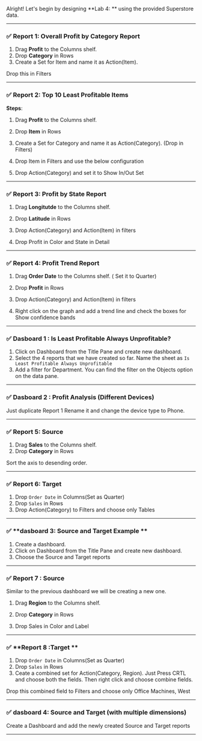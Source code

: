 Alright! Let's begin by designing **Lab 4: ** using the provided Superstore data.



---

### ✅ **Report 1: Overall Profit by Category Report**

1. Drag **Profit** to the Columns shelf.
2. Drop **Category** in Rows 
3. Create a Set for Item and name it as Action(Item).



Drop this in Filters




---

### ✅ **Report 2: Top 10 Least Profitable Items**


**Steps**:


1. Drag **Profit** to the Columns shelf.
2. Drop **Item** in Rows 
3. Create a Set for Category and name it as Action(Category). (Drop in Filters)
4. Drop Item in Filters and use the below configuration

5. Drop Action(Category) and set it to Show In/Out Set



---

### ✅ **Report 3: Profit by State Report**


1. Drag **Longitutde** to the Columns shelf.
2. Drop **Latitude** in Rows 

3. Drop Action(Category) and Action(Item) in filters
4. Drop Profit in Color and State in Detail


----

### ✅ **Report 4: Profit Trend Report**


1. Drag **Order Date** to the Columns shelf. ( Set it to Quarter)
2. Drop **Profit** in Rows 

3. Drop Action(Category) and Action(Item) in filters
4. Right click on the graph and add a trend line and check the boxes for Show confidence bands

-----

### ✅ Dasboard 1 : Is Least Profitable Always Unprofitable? 

1. Click on Dashboard from the Title Pane and create new dashboard. 
2. Select the 4 reports that we have created so far. Name the sheet as `Is Least Profitable Always Unprofitable`
3. Add a filter for Department. You can find the filter on the Objects option on the data pane. 
--------

### ✅ **Dasboard 2 : Profit Analysis (Different Devices)**

Just duplicate Report 1 
Rename it and change the device type to Phone. 


-----

### ✅ **Report 5: Source**



1. Drag **Sales** to the Columns shelf. 
2. Drop **Category** in Rows 

Sort the axis to desending order.

 -----
 ### ✅ **Report 6: Target**

1. Drop  `Order Date` in Columns(Set as Quarter)
2. Drop `Sales` in Rows
3. Drop Action(Category) to Filters and choose only Tables


---------

### ✅ **dasboard 3: Source and Target Example **

1. Create a dashboard.
2. Click on Dashboard from the Title Pane and create new dashboard. 
3. Choose the Source and Target reports

------------
### ✅ **Report 7 : Source**

Similar to the previous dashboard we will be creating a new one.

1. Drag **Region** to the Columns shelf. 
2. Drop **Category** in Rows 

3. Drop Sales in Color and Label

---
### ✅ **Report 8  :Target **

1. Drop  `Order Date` in Columns(Set as Quarter)
2. Drop `Sales` in Rows
3. Ceate a combined set for Action(Category, Region). Just Press CRTL and choose both the fields. Then right click and choose combine fields.


Drop this combined field to Filters and choose only Office Machines, West


---

### ✅ dasboard 4: Source and Target (with multiple dimensions) 

Create a Dashboard and add the newly created Source and Target reports

------------

